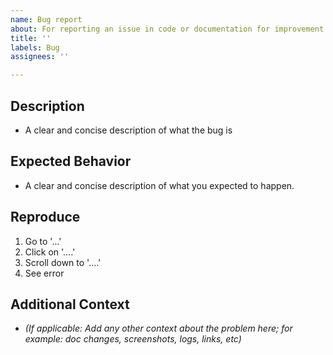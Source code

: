 ```yaml
---
name: Bug report
about: For reporting an issue in code or documentation for improvement
title: ''
labels: Bug
assignees: ''

---
```


## Description
- A clear and concise description of what the bug is

## Expected Behavior
- A clear and concise description of what you expected to happen.

## Reproduce
1. Go to '...'
2. Click on '....'
3. Scroll down to '....'
4. See error

## Additional Context 
- _(If applicable: Add any other context about the problem here; for example: doc changes, screenshots, logs, links, etc)_
